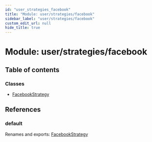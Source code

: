 ```yaml
---
id: "user_strategies_facebook"
title: "Module: user/strategies/facebook"
sidebar_label: "user/strategies/facebook"
custom_edit_url: null
hide_title: true
---
```


# Module: user/strategies/facebook

## Table of contents

### Classes

- [FacebookStrategy](../classes/user_strategies_facebook.facebookstrategy.md)

## References

### default

Renames and exports: [FacebookStrategy](../classes/user_strategies_facebook.facebookstrategy.md)
